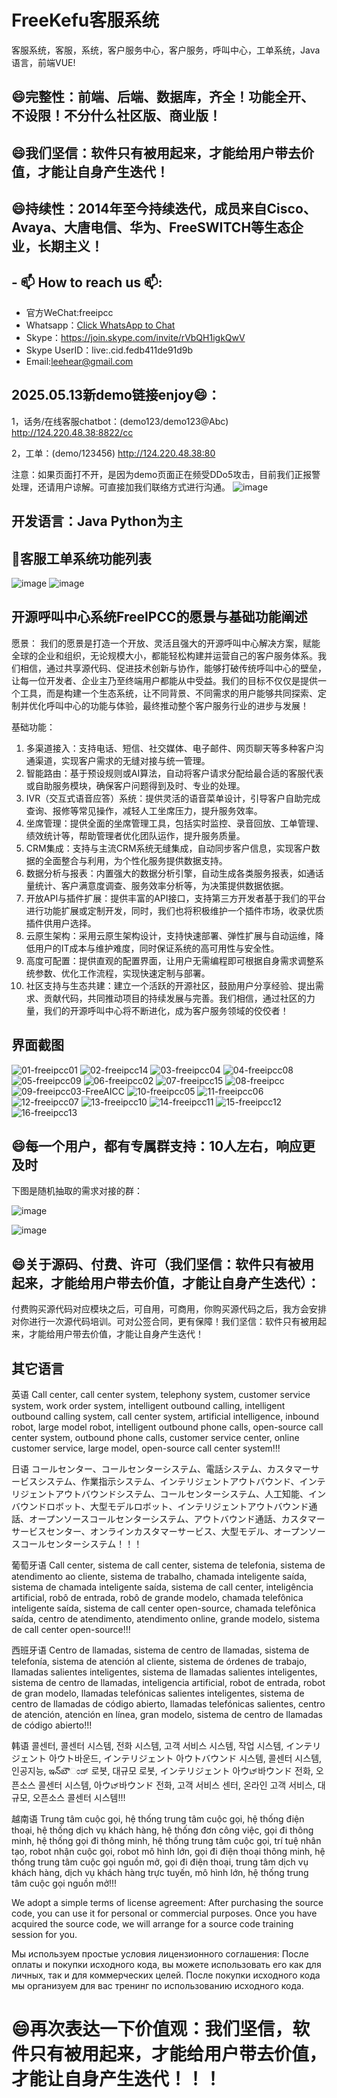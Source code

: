 # FreeKefu客服系统
客服系统，客服，系统，客户服务中心，客户服务，呼叫中心，工单系统，Java语言，前端VUE!

## 😄完整性：前端、后端、数据库，齐全！功能全开、不设限！不分什么社区版、商业版！
## 😄我们坚信：软件只有被用起来，才能给用户带去价值，才能让自身产生迭代！
## 😄持续性：2014年至今持续迭代，成员来自Cisco、Avaya、大唐电信、华为、FreeSWITCH等生态企业，长期主义！

## - 📫 How to reach us 📫:
- 官方WeChat:freeipcc
- Whatsapp：<a href="https://api.whatsapp.com/send?phone=+8615700176897&text=Hello">Click WhatsApp to Chat</a>
- Skype：https://join.skype.com/invite/rVbQH1igkQwV
- Skype UserID：live:.cid.fedb411de91d9b
- Email:leehear@gmail.com 

## 2025.05.13新demo链接enjoy😄：

1，话务/在线客服chatbot：(demo123/demo123@Abc)
http://124.220.48.38:8822/cc

2，工单：(demo/123456)
http://124.220.48.38:80

注意：如果页面打不开，是因为demo页面正在频受DDo5攻击，目前我们正报警处理，还请用户谅解。可直接加我们联络方式进行沟通。
![image](https://github.com/user-attachments/assets/037e63b2-0239-49fc-b54f-6cf0c43b36ce)

## 开发语言：Java Python为主

## 🤔客服工单系统功能列表
![image](https://github.com/user-attachments/assets/b3579741-07f2-4f2d-936e-b97bfca38b17)
![image](https://github.com/user-attachments/assets/c4f7ccb6-02b9-4345-aa53-a1898b2db04c)

## 开源呼叫中心系统FreeIPCC的愿景与基础功能阐述

愿景：
我们的愿景是打造一个开放、灵活且强大的开源呼叫中心解决方案，赋能全球的企业和组织，无论规模大小，都能轻松构建并运营自己的客户服务体系。我们相信，通过共享源代码、促进技术创新与协作，能够打破传统呼叫中心的壁垒，让每一位开发者、企业主乃至终端用户都能从中受益。我们的目标不仅仅是提供一个工具，而是构建一个生态系统，让不同背景、不同需求的用户能够共同探索、定制并优化呼叫中心的功能与体验，最终推动整个客户服务行业的进步与发展！

基础功能：
1.	多渠道接入：支持电话、短信、社交媒体、电子邮件、网页聊天等多种客户沟通渠道，实现客户需求的无缝对接与统一管理。
2.	智能路由：基于预设规则或AI算法，自动将客户请求分配给最合适的客服代表或自助服务模块，确保客户问题得到及时、专业的处理。
3.	IVR（交互式语音应答）系统：提供灵活的语音菜单设计，引导客户自助完成查询、报修等常见操作，减轻人工坐席压力，提升服务效率。
4.	坐席管理：提供全面的坐席管理工具，包括实时监控、录音回放、工单管理、绩效统计等，帮助管理者优化团队运作，提升服务质量。
5.	CRM集成：支持与主流CRM系统无缝集成，自动同步客户信息，实现客户数据的全面整合与利用，为个性化服务提供数据支持。
6.	数据分析与报表：内置强大的数据分析引擎，自动生成各类服务报表，如通话量统计、客户满意度调查、服务效率分析等，为决策提供数据依据。
7.	开放API与插件扩展：提供丰富的API接口，支持第三方开发者基于我们的平台进行功能扩展或定制开发，同时，我们也将积极维护一个插件市场，收录优质插件供用户选择。
8.	云原生架构：采用云原生架构设计，支持快速部署、弹性扩展与自动运维，降低用户的IT成本与维护难度，同时保证系统的高可用性与安全性。
9.	高度可配置：提供直观的配置界面，让用户无需编程即可根据自身需求调整系统参数、优化工作流程，实现快速定制与部署。
10.	社区支持与生态共建：建立一个活跃的开源社区，鼓励用户分享经验、提出需求、贡献代码，共同推动项目的持续发展与完善。我们相信，通过社区的力量，我们的开源呼叫中心将不断进化，成为客户服务领域的佼佼者！

## 界面截图
![01-freeipcc01](https://github.com/user-attachments/assets/f64e161c-68a1-4e4d-b12e-e910dcab26f8)
![02-freeipcc14](https://github.com/user-attachments/assets/47764469-de7b-46ba-8626-654a90361b24)
![03-freeipcc04](https://github.com/user-attachments/assets/43bc3b1b-9dc8-4bfc-8d0a-61e3cea7ac2e)
![04-freeipcc08](https://github.com/user-attachments/assets/18359c61-ee39-4e51-94e5-629855095ea3)
![05-freeipcc09](https://github.com/user-attachments/assets/ddf63606-ddb1-4857-898d-9c95c0bbed98)
![06-freeipcc02](https://github.com/user-attachments/assets/45992ac2-ba33-4ffa-8967-7f8bb052ed26)
![07-freeipcc15](https://github.com/user-attachments/assets/e6833b18-ee95-40be-9e60-5d1ab0977721)
![08-freeipcc](https://github.com/user-attachments/assets/aa5d6150-2a3e-4db6-a2b6-69d5daac0714)
![09-freeipcc03-FreeAICC](https://github.com/user-attachments/assets/a4cfde78-1c94-4b41-80f6-b0f4e45a0377)
![10-freeipcc05](https://github.com/user-attachments/assets/547ac5f2-37e9-4469-8407-05023bac2a54)
![11-freeipcc06](https://github.com/user-attachments/assets/7eaafde5-5e98-40b2-a2d7-ea4d5b6ab271)
![12-freeipcc07](https://github.com/user-attachments/assets/109edd2a-ff4b-408f-914e-41a9da42f169)
![13-freeipcc10](https://github.com/user-attachments/assets/a3d1ae39-dea7-43be-9931-bd49578bdd71)
![14-freeipcc11](https://github.com/user-attachments/assets/8bd2e7b4-727d-494a-a04a-419d19e7682f)
![15-freeipcc12](https://github.com/user-attachments/assets/24ebd0a3-bc4c-43fc-a108-a63dd8b53ea5)
![16-freeipcc13](https://github.com/user-attachments/assets/160c595a-0cf0-465a-99bf-a8e2afea9e6d)

## 😄每一个用户，都有专属群支持：10人左右，响应更及时

下图是随机抽取的需求对接的群：

![image](https://github.com/user-attachments/assets/71abf504-db94-4618-ab35-725f5de8c8f8)

![image](https://github.com/user-attachments/assets/e28c4c61-9105-4461-ab68-988bcc14736c)

## 😄关于源码、付费、许可（我们坚信：软件只有被用起来，才能给用户带去价值，才能让自身产生迭代）：
付费购买源代码对应模块之后，可自用，可商用，你购买源代码之后，我方会安排对你进行一次源代码培训。可对公签合同，更有保障！我们坚信：软件只有被用起来，才能给用户带去价值，才能让自身产生迭代！

## 其它语言
英语
Call center, call center system, telephony system, customer service system, work order system, intelligent outbound calling, intelligent outbound calling system, call center system, artificial intelligence, inbound robot, large model robot, intelligent outbound phone calls, open-source call center system, outbound phone calls, customer service center, online customer service, large model, open-source call center system!!!

日语
コールセンター、コールセンターシステム、電話システム、カスタマーサービスシステム、作業指示システム、インテリジェントアウトバウンド、インテリジェントアウトバウンドシステム、コールセンターシステム、人工知能、インバウンドロボット、大型モデルロボット、インテリジェントアウトバウンド通話、オープンソースコールセンターシステム、アウトバウンド通話、カスタマーサービスセンター、オンラインカスタマーサービス、大型モデル、オープンソースコールセンターシステム！！！

葡萄牙语
Call center, sistema de call center, sistema de telefonia, sistema de atendimento ao cliente, sistema de trabalho, chamada inteligente saída, sistema de chamada inteligente saída, sistema de call center, inteligência artificial, robô de entrada, robô de grande modelo, chamada telefônica inteligente saída, sistema de call center open-source, chamada telefônica saída, centro de atendimento, atendimento online, grande modelo, sistema de call center open-source!!!

西班牙语
Centro de llamadas, sistema de centro de llamadas, sistema de telefonía, sistema de atención al cliente, sistema de órdenes de trabajo, llamadas salientes inteligentes, sistema de llamadas salientes inteligentes, sistema de centro de llamadas, inteligencia artificial, robot de entrada, robot de gran modelo, llamadas telefónicas salientes inteligentes, sistema de centro de llamadas de código abierto, llamadas telefónicas salientes, centro de atención, atención en línea, gran modelo, sistema de centro de llamadas de código abierto!!!

韩语
콜센터, 콜센터 시스템, 전화 시스템, 고객 서비스 시스템, 작업 시스템, インテリジェント 아ウト바운드, インテリジェント 아ウトバウンド 시스템, 콜센터 시스템, 인공지능, ఇన్‌బౌಂಡ್ 로봇, 대규모 로봇, インテリジェント 아ウಟ್바ウンド 전화, 오픈소스 콜센터 시스템, 아ウಟ್바ウンド 전화, 고객 서비스 센터, 온라인 고객 서비스, 대규모, 오픈소스 콜센터 시스템!!!

越南语
Trung tâm cuộc gọi, hệ thống trung tâm cuộc gọi, hệ thống điện thoại, hệ thống dịch vụ khách hàng, hệ thống đơn công việc, gọi đi thông minh, hệ thống gọi đi thông minh, hệ thống trung tâm cuộc gọi, trí tuệ nhân tạo, robot nhận cuộc gọi, robot mô hình lớn, gọi đi điện thoại thông minh, hệ thống trung tâm cuộc gọi nguồn mở, gọi đi điện thoại, trung tâm dịch vụ khách hàng, dịch vụ khách hàng trực tuyến, mô hình lớn, hệ thống trung tâm cuộc gọi nguồn mở!!!


We adopt a simple terms of license agreement:
After purchasing the source code, you can use it for personal or commercial purposes. Once you have acquired the source code, we will arrange for a source code training session for you.

Мы используем простые условия лицензионного соглашения:
После оплаты и покупки исходного кода, вы можете использовать его как для личных, так и для коммерческих целей. После покупки исходного кода мы организуем для вас тренинг по использованию исходного кода.

# 😄再次表达一下价值观：我们坚信，软件只有被用起来，才能给用户带去价值，才能让自身产生迭代！！！
